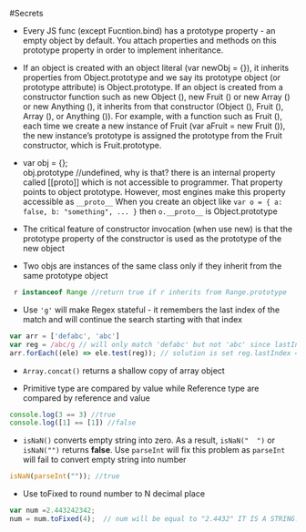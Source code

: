 #Secrets

* Every JS func (except Fucntion.bind) has a prototype property - an empty object by default. You attach properties and methods on this prototype property in order to implement inheritance. 

* If an object is created with an object literal (var newObj = {}), it inherits properties from Object.prototype and we say its prototype object (or prototype attribute) is Object.prototype.
If an object is created from a constructor function such as new Object (), new Fruit () or new Array () or new Anything (), it inherits from that constructor (Object (), Fruit (), Array (), or Anything ()). For example, with a function such as Fruit (), each time we create a new instance of Fruit (var aFruit = new Fruit ()), the new instance’s prototype is assigned the prototype from the Fruit constructor, which is Fruit.prototype.

* var obj = {};  
obj.prototype //undefined, why is that? there is an internal property called [[proto]] which is not accessible to programmer. That property points to object prototype. However, most engines make this property accessible as `__proto__` 
When you create an object like `var o = { a: false, b: "something", ... }` then `o.__proto__` is Object.prototype

* The critical feature of constructor invocation (when use new) is that the prototype property of the constructor is used as the prototype of the new object

* Two objs are instances of the same class only if they inherit from the same prototype object
```javascript
 r instanceof Range //return true if r inherits from Range.prototype
```

* Use `'g'` will make Regex stateful - it remembers the last index of the match and will continue the search starting with that index
```javascript
var arr = ['defabc', 'abc'] 
var reg = /abc/g // will only match 'defabc' but not 'abc' since lastIndex is 4 
arr.forEach((ele) => ele.test(reg)); // solution is set reg.lastIndex = 0 after each match
```

* `Array.concat()` returns a shallow copy of array object

* Primitive type are compared by value while Reference type are compared by reference and value
```javascript
console.log(3 == 3) //true
console.log([1] == [1]) //false
```

* `isNaN()` converts empty string into zero. As a result, `isNaN("  ")` or `isNaN("")` returns **false**. Use `parseInt` will fix this problem as `parseInt` will fail to convert empty string into number
```javascript
isNaN(parseInt("")); //true
```

* Use toFixed to round number to N decimal place
```javascript
var num =2.443242342;
num = num.toFixed(4);  // num will be equal to "2.4432" IT IS A STRING!!!
```

